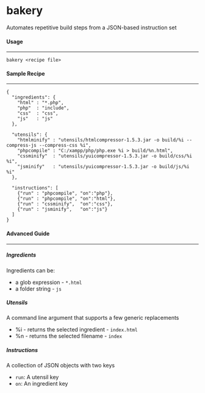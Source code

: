 # bakery
Automates repetitive build steps from a JSON-based instruction set

#### Usage
-----------
`bakery <recipe file>`

#### Sample Recipe
------------------
    {
      "ingredients": {
        "html" : "*.php",
        "php"  : "include",
        "css"  : "css",
        "js"   : "js"
      },
    
      "utensils": {
        "htmlminify" : "utensils/htmlcompressor-1.5.3.jar -o build/%i --compress-js --compress-css %i",
        "phpcompile" : "C:/xampp/php/php.exe %i > build/%n.html",
        "cssminify"  : "utensils/yuicompressor-1.5.3.jar -o build/css/%i %i",
        "jsminify"   : "utensils/yuicompressor-1.5.3.jar -o build/js/%i %i"
      },
       
      "instructions": [
        {"run" : "phpcompile", "on":"php"},
        {"run" : "phpcompile", "on":"html"},
        {"run" : "cssminify",  "on":"css"},
        {"run" : "jsminify",   "on":"js"}
      ]
    }
#### Advanced Guide
-------------------

##### Ingredients
Ingredients can be:
- a glob expression - `*.html`  
- a folder string - `js`  

##### Utensils
A command line argument that supports a few generic replacements
- %i - returns the selected ingredient - `index.html`
- %n - returns the selected filename - `index`

##### Instructions
A collection of JSON objects with two keys
- `run`: A utensil key
- `on`: An ingredient key
